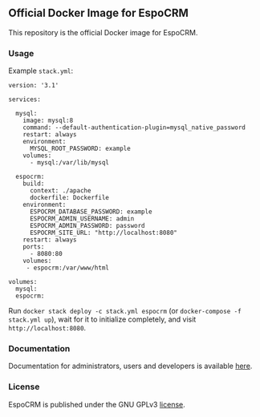 ## Official Docker Image for EspoCRM

This repository is the official Docker image for EspoCRM.

### Usage

Example `stack.yml`:

```
version: '3.1'

services:

  mysql:
    image: mysql:8
    command: --default-authentication-plugin=mysql_native_password
    restart: always
    environment:
      MYSQL_ROOT_PASSWORD: example
    volumes:
      - mysql:/var/lib/mysql

  espocrm:
    build:
      context: ./apache
      dockerfile: Dockerfile
    environment:
      ESPOCRM_DATABASE_PASSWORD: example
      ESPOCRM_ADMIN_USERNAME: admin
      ESPOCRM_ADMIN_PASSWORD: password
      ESPOCRM_SITE_URL: "http://localhost:8080"
    restart: always
    ports:
      - 8080:80
    volumes:
     - espocrm:/var/www/html

volumes:
  mysql:
  espocrm:
```

Run `docker stack deploy -c stack.yml espocrm` (or `docker-compose -f stack.yml up`), wait for it to initialize completely, and visit `http://localhost:8080`.

### Documentation

Documentation for administrators, users and developers is available [here](https://www.espocrm.com/documentation/).

### License

EspoCRM is published under the GNU GPLv3 [license](https://raw.githubusercontent.com/espocrm/docker/master/LICENSE).
